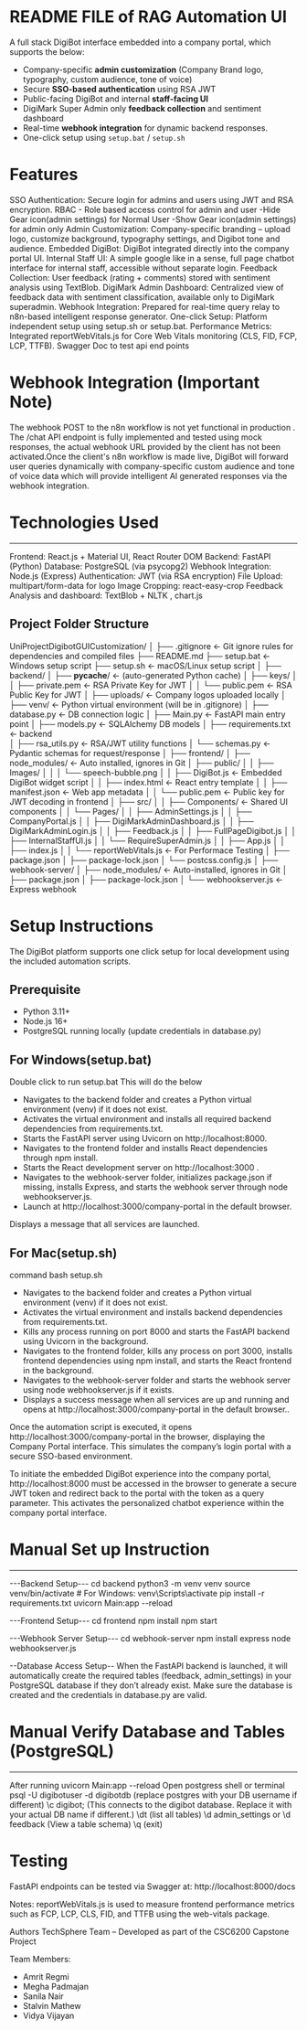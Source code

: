 

#  README FILE of RAG Automation UI

A full stack DigiBot interface embedded into a company portal, which supports the below:

- Company-specific **admin customization** (Company Brand logo, typography, custom audience, tone of voice)
- Secure **SSO-based authentication** using RSA JWT
- Public-facing DigiBot and internal **staff-facing UI**
- DigiMark Super Admin only **feedback collection** and sentiment dashboard
- Real-time **webhook integration** for dynamic backend responses.
- One-click setup using `setup.bat` / `setup.sh`

# Features
SSO Authentication: Secure login for admins and users using JWT and RSA encryption.
RBAC - Role based access control for admin and user 
-Hide Gear icon(admin settings) for Normal User
-Show Gear icon(admin settings) for admin only
Admin Customization: Company-specific branding – upload logo, customize background, typography settings, and Digibot tone and audience.
Embedded DigiBot: DigiBot integrated directly into the company portal UI.
Internal Staff UI: A simple google like in a sense, full page chatbot interface for internal staff, accessible without separate login.
Feedback Collection: User feedback (rating + comments) stored with sentiment analysis using TextBlob.
DigiMark Admin Dashboard: Centralized view of feedback data with sentiment classification, available only to DigiMark superadmin.
Webhook Integration: Prepared for real-time query relay to n8n-based intelligent response generator.
One-click Setup: Platform independent setup using setup.sh or setup.bat.
Performance Metrics: Integrated reportWebVitals.js for Core Web Vitals monitoring (CLS, FID, FCP, LCP, TTFB).
Swagger Doc to test api end points

# Webhook Integration (Important Note)

The webhook POST to the n8n workflow is not yet functional in production . The /chat API endpoint is fully implemented and tested using mock responses, the actual webhook URL provided by the client has not been activated.Once the client's n8n workflow is made live, DigiBot will forward user queries dynamically  with company-specific custom audience and tone of voice data which will provide intelligent AI generated responses via the webhook integration.

# Technologies Used
------------------------------
Frontend: React.js + Material UI, React Router DOM
Backend: FastAPI (Python)
Database: PostgreSQL (via psycopg2)
Webhook Integration: Node.js (Express)
Authentication: JWT (via RSA encryption)
File Upload: multipart/form-data for logo
Image Cropping: react-easy-crop
Feedback Analysis and dashboard: TextBlob + NLTK , chart.js

## Project Folder Structure

UniProjectDigibotGUICustomization/
│
├── .gitignore                  ← Git ignore rules for dependencies and compiled files
├── README.md
├── setup.bat                   ← Windows setup script
├── setup.sh                    ← macOS/Linux setup script
│
├── backend/
│   ├── __pycache__/            ←  (auto-generated Python cache)
│   ├── keys/
│   │   ├── private.pem         ← RSA Private Key for JWT
│   │   └── public.pem          ← RSA Public Key for JWT
│   ├── uploads/                ← Company logos uploaded locally
│   ├── venv/                   ←  Python virtual environment (will be in .gitignore)
│   ├── database.py             ← DB connection logic
│   ├── Main.py                 ← FastAPI main entry point
│   ├── models.py               ← SQLAlchemy DB models
│   ├── requirements.txt        ←  backend  
│   ├── rsa_utils.py            ← RSA/JWT utility functions
│   └── schemas.py              ← Pydantic schemas for request/response
│
├── frontend/
│   ├── node_modules/           ←  Auto installed, ignores in Git
│   ├── public/
│   │   ├── Images/
│   │   │   └── speech-bubble.png
│   │   ├── DigiBot.js          ← Embedded DigiBot widget script
│   │   ├── index.html          ← React entry template
│   │   ├── manifest.json       ← Web app metadata
│   │   └── public.pem          ← Public key for JWT decoding in frontend
│   ├── src/
│   │   ├── Components/         ← Shared UI components
│   │   └── Pages/
│   │       ├── AdminSettings.js
│   │       ├── CompanyPortal.js
│   │       ├── DigiMarkAdminDashboard.js
│   │       ├── DigiMarkAdminLogin.js
│   │       ├── Feedback.js
│   │       ├── FullPageDigibot.js
│   │       ├── InternalStaffUI.js
│   │       └── RequireSuperAdmin.js
│   │   ├── App.js
│   │   ├── index.js
│   │   └── reportWebVitals.js  ← For Performace Testing 
│   ├── package.json
│   ├── package-lock.json
│   └── postcss.config.js
│
├── webhook-server/
│   ├── node_modules/           ←  Auto-installed, ignores in Git
│   ├── package.json
│   ├── package-lock.json
│   └── webhookserver.js        ← Express webhook 

# Setup Instructions
The DigiBot platform supports one click setup for local development using the included automation scripts.

Prerequisite
------------
- Python 3.11+
- Node.js 16+
- PostgreSQL running locally (update credentials in database.py)

For Windows(setup.bat)
----------------------
Double click to run setup.bat
This will do the below
- Navigates to the backend folder and creates a Python virtual environment (venv) if it does not exist.
- Activates the virtual environment and installs all required backend dependencies from requirements.txt.
- Starts the FastAPI server using Uvicorn on http://localhost:8000.
- Navigates to the frontend folder and installs React dependencies through npm install.
- Starts the React development server on http://localhost:3000 .
- Navigates to the webhook-server folder, initializes package.json if missing, installs Express, and starts the webhook server   through node webhookserver.js.
- Launch at http://localhost:3000/company-portal in the default browser.

Displays a message that all services are launched.

For Mac(setup.sh)
----------------------
command bash setup.sh
- Navigates to the backend folder and creates a Python virtual environment (venv) if it does not exist.
- Activates the virtual environment and installs backend dependencies from requirements.txt.
- Kills any process running on port 8000 and starts the FastAPI backend using Uvicorn in the background.
- Navigates to the frontend folder, kills any process on port 3000, installs frontend dependencies using npm install, and starts the React frontend in the background.
- Navigates to the webhook-server folder and starts the webhook server using node webhookserver.js if it exists.
- Displays a success message when all services are up and running and opens at http://localhost:3000/company-portal in the default browser..

Once the automation script is executed, it opens http://localhost:3000/company-portal in the browser, displaying the Company Portal interface. This simulates the company’s login portal with a secure SSO-based environment.

To initiate the embedded DigiBot experience into the company portal, http://localhost:8000 must be accessed in the browser to generate a secure JWT token and redirect back to the portal with the token as a query parameter. This activates the personalized chatbot experience within the company portal interface.

# Manual Set up Instruction 
-----------------------------
---Backend Setup---
cd backend
python3 -m venv venv
source venv/bin/activate  # For Windows: venv\Scripts\activate
pip install -r requirements.txt
uvicorn Main:app --reload

---Frontend Setup---
cd frontend
npm install
npm start

---Webhook Server Setup---
cd webhook-server
npm install express
node webhookserver.js

--Database Access Setup--
When the FastAPI backend is launched, it will automatically create the required tables (feedback, admin_settings) in your PostgreSQL database if they don’t already exist. Make sure the database is created and the credentials in database.py are valid.

# Manual Verify Database and Tables (PostgreSQL)
-------------------------------------------------
After running uvicorn Main:app --reload
Open  postgress shell or terminal
psql -U digibotuser -d digibotdb (replace postgres with your DB username if different)
\c digibot; (This connects to the digibot database. Replace it with your actual DB name if different.)
\dt (list all tables)
\d admin_settings or \d feedback (View a table schema)
\q (exit)

# Testing
FastAPI endpoints can be tested via Swagger at:
http://localhost:8000/docs

Notes:
reportWebVitals.js is used to measure frontend performance metrics such as FCP, LCP, CLS, FID, and TTFB using the web-vitals package.

Authors
TechSphere Team – Developed as part of the CSC6200 Capstone Project

Team Members:
- Amrit Regmi
- Megha Padmajan
- Sanila Nair
- Stalvin Mathew
- Vidya Vijayan












